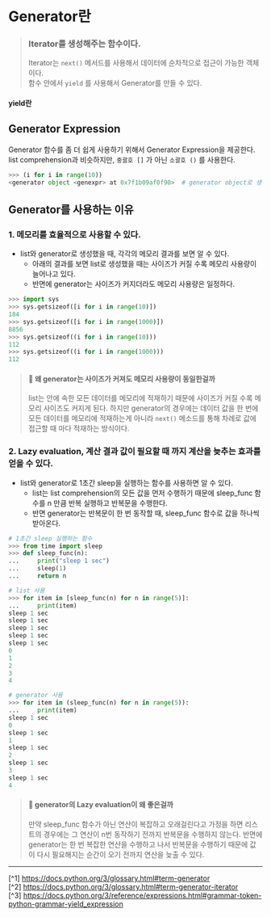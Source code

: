 # Generator란
> ### Iterator를 생성해주는 함수이다.
> Iterator는 `next()` 메서드를 사용해서 데이터에 순차적으로 접근이 가능한 객체이다.<br>
> 함수 안에서 `yield` 를 사용해서 Generator를 만들 수 있다.

#### yield란

## Generator Expression
Generator 함수를 좀 더 쉽게 사용하기 위해서 Generator Expression을 제공한다.<br>
list comprehension과 비슷하지만, `중괄호 []` 가 아닌 `소괄호 ()` 를 사용한다.

```python
>>> (i for i in range(10))
<generator object <genexpr> at 0x7f1b09af0f90>  # generator object로 생성된 걸 확인할 수 있다.
```

## Generator를 사용하는 이유
### 1. 메모리를 효율적으로 사용할 수 있다.
- list와 generator로 생성했을 때, 각각의 메모리 결과를 보면 알 수 있다.
    - 아래의 결과를 보면 list로 생성했을 때는 사이즈가 커질 수록 메모리 사용량이 늘어나고 있다.
    - 반면에 generator는 사이즈가 커지더라도 메모리 사용량은 일정하다.
```python
>>> import sys
>>> sys.getsizeof([i for i in range(10)])
184
>>> sys.getsizeof([i for i in range(1000)])
8856
>>> sys.getsizeof((i for i in range(10)))
112
>>> sys.getsizeof((i for i in range(1000)))
112
```

> #### 🧐 왜 generator는 사이즈가 커져도 메모리 사용량이 동일한걸까
> list는 안에 속한 모든 데이터를 메모리에 적재하기 때문에 사이즈가 커질 수록 메모리 사이즈도 커지게 된다. 하지만 generator의 경우에는 데이터 값을 한 번에 모든 데이터를 메모리에 적재하는게 아니라 `next()` 메소드를 통해 차례로 값에 접근할 때 마다 적재하는 방식이다.

### 2. Lazy evaluation, 계산 결과 값이 필요할 때 까지 계산을 늦추는 효과를 얻을 수 있다.
- list와 generator로 1초간 sleep을 실행하는 함수를 사용하면 알 수 있다.
    - list는 list comprehension의 모든 값을 먼저 수행하기 때문에 sleep_func 함수를 n 만큼 반복 실행하고 반복문을 수행한다.
    - 반면 generator는 반복문이 한 번 동작할 때, sleep_func 함수로 값을 하나씩 받아온다.
```python
# 1초간 sleep 실행하는 함수
>>> from time import sleep
>>> def sleep_func(n):
...     print("sleep 1 sec")
...     sleep(1)
...     return n

# list 사용
>>> for item in [sleep_func(n) for n in range(5)]:
...     print(item)
sleep 1 sec
sleep 1 sec
sleep 1 sec
sleep 1 sec
sleep 1 sec
0
1
2
3
4

# generator 사용
>>> for item in (sleep_func(n) for n in range(5)):
...     print(item)
sleep 1 sec
0
sleep 1 sec
1
sleep 1 sec
2
sleep 1 sec
3
sleep 1 sec
4
```

> #### 🧐 generator의 Lazy evaluation이 왜 좋은걸까
> 만약 sleep_func 함수가 아닌 연산이 복잡하고 오래걸린다고 가정을 하면 리스트의 경우에는 그 연산이 n번 동작하기 전까지 반복문을 수행하지 않는다. 반면에 generator는 한 번 복잡한 연산을 수행하고 나서 반복문을 수행하기 때문에 값이 다시 필요해지는 순간이 오기 전까지 연산을 늦출 수 있다.

---

[^1] https://docs.python.org/3/glossary.html#term-generator<br>
[^2] https://docs.python.org/3/glossary.html#term-generator-iterator<br>
[^3] https://docs.python.org/3/reference/expressions.html#grammar-token-python-grammar-yield_expression<br>